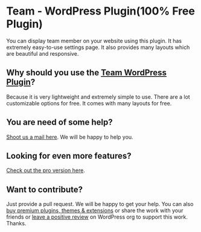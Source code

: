 # Team - WordPress Plugin(100% Free Plugin)
You can display team member on your website using this plugin. It has extremely easy-to-use settings page. It also provides many layouts which are beautiful and responsive.

## Why should you use the [Team WordPress Plugin](https://wordpress.org/plugins/adl-team/)?
Because it is very lightweight and extremely simple to use. There are a lot customizable options for free. It comes with many layouts for free.

## You are need of some help?
[Shoot us a mail here](https://aazztech.com/contact/). We will be happy to help you.

 ## Looking for even more features?
[Check out the pro version here](https://aazztech.com/product/team-pro/).
 

## Want to contribute?
Just provide a pull request. We will be happy to get your help. You can also [buy premium plugins, themes & extensions](https://aazztech.com/product/) or share the work with your friends or [leave a positive review](https://wordpress.org/support/plugin/adl-team/reviews/?rate=5#new-post) on WordPress org to support this work. Thanks.
